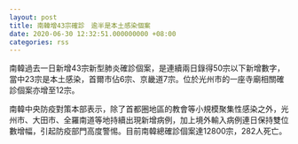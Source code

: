 ```yaml
---
layout: post
title: 南韓增43宗確診　逾半是本土感染個案
date: 2020-06-30 12:32:51.000000000 +08:00
categories: rss
---
```


南韓過去一日新增43宗新型肺炎確診個案，是連續兩日錄得50宗以下新增數字，當中23宗是本土感染，首爾市佔6宗、京畿道7宗。位於光州市的一座寺廟相關確診個案亦增至12宗。

南韓中央防疫對策本部表示，除了首都圈地區的教會等小規模聚集性感染之外，光州市、大田市、全羅南道等地持續出現新增病例，加上境外輸入病例連日保持雙位數增幅，引起防疫部門高度警惕。目前南韓總確診個案達12800宗，282人死亡。
